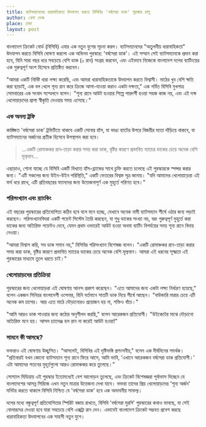 ```yaml
---
title: ব্যাটসম্যানদের ধারাবাহিকতা উদযাপন করতে বিসিবির 'বর্ষসেরা ডাক' পুরস্কার চালু
author: খেলা ডেস্ক
place: ঢাকা
layout: post
---
```

বাংলাদেশ ক্রিকেট বোর্ড (বিসিবি) এবার এক নতুন যুগের সূচনা করল। ব্যাটসম্যানদের "অতুলনীয় ধারাবাহিকতা" উদযাপন করতে বিসিবি ঘোষণা করলো এক অভিনব পুরস্কার: 'বর্ষসেরা ডাক'। এই সম্মান সেই ব্যাটসম্যানকে প্রদান করা হবে, যিনি সারা বছর ধরে সবচেয়ে বেশি ডাক (০ রান) সংগ্রহ করবেন, এবং এইভাবে নিজেকে বাংলাদেশ দলের ব্যাটিংয়ের এক গুরুত্বপূর্ণ অংশ হিসেবে প্রতিষ্ঠিত করবেন।

"আমরা একটি নির্দিষ্ট ধারা লক্ষ্য করেছি, এবং আমরা ধারাবাহিকতাকে উদযাপন করতে বিশ্বাসী। মাঠের খুব বেশি ক্ষতি করা ছাড়াই, এক বল খেলে শূন্য রান করে ক্রিজে আসা-যাওয়া করাও একটা দক্ষতা," এক গর্বিত বিসিবি মুখপাত্র সোমবারের এক সংবাদ সম্মেলনে বলেন। "শূন্য রানে আউট হওয়ার শিল্পে পারদর্শী হওয়া সহজ কাজ নয়, এবং এই দক্ষ খেলোয়াড়দের প্রাপ্য স্বীকৃতি দেওয়ার সময় এসেছে।"

### এক অনন্য ট্রফি

কাঙ্ক্ষিত 'বর্ষসেরা ডাক' ট্রফিটিতে থাকবে একটি সোনার হাঁস, যা ভাঙা ব্যাটের উপরে বিজয়ীর মতো দাঁড়িয়ে থাকবে, যা ব্যাটসম্যানের অর্জনের প্রতীক হিসেবে উপস্থাপন করা হবে। 

> ...একটি রোমাঞ্চকর রান-তাড়া করার সময় করা ডাক, বৃষ্টির কারণে প্রভাবিত ম্যাচের ডাকের চেয়ে অনেক বেশি মূল্যবান...

এছাড়াও, শোনা যাচ্ছে যে বিসিবি একটি বিখ্যাত হাঁস-ব্র্যান্ডের সাথে চুক্তি করতে চলেছে এই পুরস্কারকে স্পন্সর করার জন্য। "এটি সকলের জন্য উইন-উইন পরিস্থিতি," একটি ভেতরের বিশ্বস্ত সূত্র জানায়। "যদি আমাদের খেলোয়াড়েরা এই ফর্ম ধরে রাখে, এটি প্রতিবছরের ফ্যানদের জন্য উত্তেজনাপূর্ণ এক মুহূর্তে পরিণত হবে।"

### পরিসংখ্যান এবং র‍্যাংকিং

এই বছরের পুরস্কারের প্রতিযোগিতা কঠিন হবে বলে মনে হচ্ছে, যেখানে অনেক নামী ব্যাটসম্যান শীর্ষে ওঠার জন্য লড়াই করছেন। পরিসংখ্যানবিদরা একটি পয়েন্ট সিস্টেম তৈরি করছেন, যা শুধু ডাকের সংখ্যা নয়, বরং গুরুত্বপূর্ণ মুহূর্তে করা ডাকের জন্য অতিরিক্ত পয়েন্টও দেবে, যেমন প্রথম ওভারেই আউট হওয়া অথবা ব্যাটিং বিপর্যয়ের সময় শূন্য রানে বিদায় নেওয়া।

"আমরা বিশ্বাস করি, সব ডাক সমান নয়," বিসিবির পরিসংখ্যান বিশেষজ্ঞ বলেন। "একটি রোমাঞ্চকর রান-তাড়া করার সময় করা ডাক, বৃষ্টির কারণে প্রভাবিত ম্যাচের ডাকের চেয়ে অনেক বেশি মূল্যবান। আমরা এই ধরনের সূক্ষ্মতা এই পুরস্কারের মাধ্যমে তুলে ধরতে চাই।"

### খেলোয়াড়দের প্রতিক্রিয়া

পুরস্কারের জন্য খেলোয়াড়রা এই ঘোষণায় আনন্দ প্রকাশ করেছেন। "এতে আমাদের জন্য একটা লক্ষ্য নির্ধারণ হয়েছে," বলেন একজন সিনিয়র বাংলাদেশী ওপেনার, যিনি বর্তমানে সাতটি ডাক নিয়ে শীর্ষে আছেন। "বাউন্ডারি মারার চেয়ে এটি অনেক কম চাপের। আর এতে মাঠে দৌড়ানোরও প্রয়োজন হয় না, শক্তিও বাঁচে।"

"আমি আরও ডাক পাওয়ার জন্য কঠোর অনুশীলন করছি," বলেন আরেকজন প্রতিযোগী। "উইকেটের মাঝে দৌড়ানো অতিরিক্ত মনে হয়। আসল চ্যালেঞ্জ হল রান না করেই আউট হওয়া!"

### সামনে কী আসছে?

ভক্তরাও এই ঘোষণায় উচ্ছ্বসিত। “আসলেই, বিসিবির এই দৃষ্টিভঙ্গি প্রশংসনীয়," বলেন এক দীর্ঘদিনের সমর্থক। "প্রতিবারই যখন কোনো ব্যাটসম্যান শূন্য রানে ফিরে আসে, আমি ভাবি, ‘এখানে আরেকজন বর্ষসেরা ডাক প্রতিযোগী।’ এটা আমাদের পতনের মুহূর্তগুলো আরও রোমাঞ্চকর করে তুলেছে।”

সোশ্যাল মিডিয়ায় এই পুরস্কার ইতোমধ্যেই বেশ আলোড়ন তুলেছে, এবং ক্রিকেট বিশেষজ্ঞরা পূর্বাভাস দিচ্ছেন যে বাংলাদেশের আসন্ন সিরিজে এখন নতুন মাত্রার উত্তেজনা দেখা যাবে। ভক্তরা তাদের প্রিয় খেলোয়াড়দের 'শূন্য অর্জন' মনিটর করতে থাকলে বিসিবি নিশ্চিত যে 'বর্ষসেরা ডাক' হবে এক অভাবনীয় সাফল্য।

দলের মধ্যে বন্ধুত্বপূর্ণ প্রতিযোগিতার স্পিরিট বজায় রাখতে, বিসিবি 'বর্ষসেরা মুরগি' পুরস্কারের কথাও ভাবছে, যা সেই বোলারদের দেওয়া হবে যারা সবচেয়ে বেশি এক্সট্রা রান দেন। এভাবেই বাংলাদেশ ক্রিকেট সম্ভবত প্রবেশ করছে ধারাবাহিকতা উদযাপনের এক সাহসী নতুন যুগে।